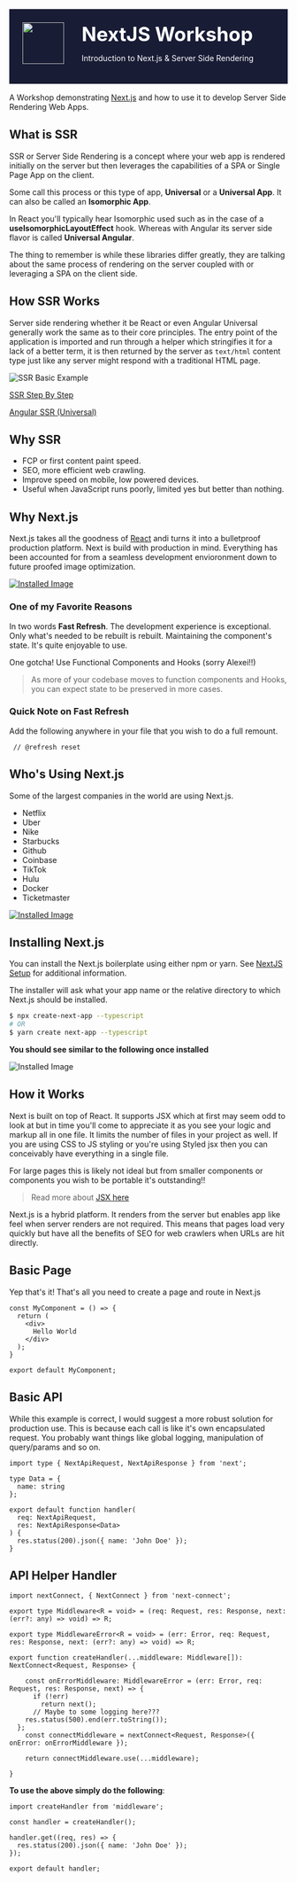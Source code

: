 <div style="background-color: #181c35; color: #fff; padding: 1.5rem; display: flex; margin-bottom: 1rem;">
  <img src=".workshop/img/akveo.svg" width="75" style="margin-right: 2rem;" >
  <div>
    <div style="font-size: 2.2rem; font-weight: bold">NextJS Workshop</div>
    <p>Introduction to Next.js & Server Side Rendering</p>
  </div>
</div>

A Workshop demonstrating [Next.js](https://nextjs.org) and how to use it to develop Server Side Rendering Web Apps.

## What is SSR

SSR or Server Side Rendering is a concept where your web app is rendered initially on the server but then leverages the capabilities of a SPA or Single Page App on the client. 

Some call this process or this type of app, **Universal** or a **Universal App**. It can also be called an **Isomorphic App**.

In React you'll typically hear Isomorphic used such as in the case of a **useIsomorphicLayoutEffect** hook. Whereas with Angular its server side flavor is called **Universal Angular**.

The thing to remember is while these libraries differ greatly, they are talking about the same process of rendering on the server coupled with or leveraging a SPA on the client side.

## How SSR Works

Server side rendering whether it be React or even Angular Universal generally work the same as to their core principles. The entry point of the application is imported and run through a helper which stringifies it for a lack of a better term, it is then returned by the server as <code>text/html</code> content type just like any server might respond with a traditional HTML page.

![SSR Basic Example](.workshop/img/ssr-example.png)

[SSR Step By Step](https://www.freecodecamp.org/news/demystifying-reacts-server-side-render-de335d408fe4/)

[Angular SSR (Universal)](https://angular.io/guide/universal)

## Why SSR

- FCP or first content paint speed.
- SEO, more efficient web crawling.
- Improve speed on mobile, low powered devices.
- Useful when JavaScript runs poorly, limited yes but better than nothing.

## Why Next.js

Next.js takes all the goodness of [React](https://reactjs.org) andi turns it into a bulletproof production platform. Next is build with production in mind. Everything has been accounted for from a seamless development envioronment down to future proofed image optimization.

[![Installed Image](.workshop/img/why-next.png)](https://nextjs.org/)

### One of my Favorite Reasons

In two words **Fast Refresh**. The development experience is exceptional. Only what's needed to be rebuilt is rebuilt. Maintaining the component's state. It's quite enjoyable to use.

One gotcha! Use Functional Components and Hooks (sorry Alexei!!)

> As more of your codebase moves to function components and Hooks, you can expect state to be preserved in more cases.

### Quick Note on Fast Refresh

Add the following anywhere in your file that you wish to do a full remount.

```tsx
 // @refresh reset 
```

## Who's Using Next.js

Some of the largest companies in the world are using Next.js. 

- Netflix
- Uber
- Nike
- Starbucks
- Github
- Coinbase
- TikTok
- Hulu
- Docker
- Ticketmaster

[![Installed Image](.workshop/img/whos-using.png)](https://nextjs.org/showcase)

## Installing Next.js 

You can install the Next.js boilerplate using either npm or yarn. See [NextJS Setup](https://nextjs.org/docs/getting-started) for additional information. 

The installer will ask what your app name or the relative directory to which Next.js should be installed. 

```sh
$ npx create-next-app --typescript
# OR
$ yarn create next-app --typescript
```

**You should see similar to the following once installed**

![Installed Image](.workshop/img/installed.png)

## How it Works

Next is built on top of React. It supports JSX which at first may seem odd to look at but in time you'll come to appreciate it as you see your logic and markup all in one file. It limits the number of files in your project as well. If you are using CSS to JS styling or you're using Styled jsx then you can conceivably have everything in a single file.

For large pages this is likely not ideal but from smaller components or components you wish to be portable it's outstanding!!

> Read more about [JSX here](https://reactjs.org/docs/introducing-jsx.html)

Next.js is a hybrid platform. It renders from the server but enables app like feel when server renders are not required. This means that pages load very quickly but have all the benefits of SEO for web crawlers when URLs are hit directly.

## Basic Page

Yep that's it! That's all you need to create a page and route in Next.js

```tsx
const MyComponent = () => {
  return (
    <div>
      Hello World
    </div>
  );
}

export default MyComponent;
```

## Basic API 

While this example is correct, I would suggest a more robust solution for production use. This is because each call is like it's own encapsulated request. You probably want things like global logging, manipulation of query/params and so on. 

```tsx
import type { NextApiRequest, NextApiResponse } from 'next';

type Data = {
  name: string
};

export default function handler(
  req: NextApiRequest,
  res: NextApiResponse<Data>
) {
  res.status(200).json({ name: 'John Doe' });
}
```


## API Helper Handler 

```tsx
import nextConnect, { NextConnect } from 'next-connect';

export type Middleware<R = void> = (req: Request, res: Response, next: (err?: any) => void) => R;

export type MiddlewareError<R = void> = (err: Error, req: Request, res: Response, next: (err?: any) => void) => R;

export function createHandler(...middleware: Middleware[]): NextConnect<Request, Response> {

    const onErrorMiddleware: MiddlewareError = (err: Error, req: Request, res: Response, next) => {
      if (!err)
        return next();
      // Maybe to some logging here???
    res.status(500).end(err.toString());
  };
    const connectMiddleware = nextConnect<Request, Response>({ onError: onErrorMiddleware });

    return connectMiddleware.use(...middleware);
  
}
```

**To use the above simply do the following**:

```tsx
import createHandler from 'middleware';

const handler = createHandler();

handler.get((req, res) => {
  res.status(200).json({ name: 'John Doe' });
});

export default handler;
```